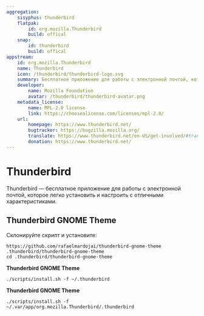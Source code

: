 ```yaml
---
aggregation:
    sisyphus: thunderbird
    flatpak:
        id: org.mozilla.Thunderbird
        build: offical
    snap:
        id: thunderbird
        build: offical
appstream:
    id: org.mozilla.Thunderbird
    name: Thunderbird
    icon: /thunderbird/thunderbird-logo.svg
    summary: Бесплатное приложение для работы с электронной почтой, которое легко установить и настроить с отличными характеристиками.
    developer:
        name: Mozilla Foundation
        avatar: /thunderbird/thunderbird-avatar.png
    metadata_license:
        name: MPL-2.0 license
        link: https://choosealicense.com/licenses/mpl-2.0/
    url:
        homepage: https://www.thunderbird.net/
        bugtracker: https://bugzilla.mozilla.org/
        translate: https://www.thunderbird.net/en-US/get-involved/#translation
        donation: https://www.thunderbird.net/
---
```


# Thunderbird

Thunderbird — бесплатное приложение для работы с электронной почтой, которое легко установить и настроить с отличными характеристиками.

<!--@include: @apps/_parts/install/content-repo.md-->
<!--@include: @apps/_parts/install/content-flatpak.md-->
<!--@include: @apps/_parts/install/content-snap.md-->

## Thunderbird GNOME Theme

Склонируйте скрипт и установите:

```shell
https://github.com/rafaelmardojai/thunderbird-gnome-theme .thunderbird/thunderbird-gnome-theme
cd .thunderbird/thunderbird-gnome-theme
```
**Thunderbird GNOME Theme <Badge type="warning" text="Sisyphus" />**

```shell
./scripts/install.sh -f ~/.thunderbird
```

**Thunderbird GNOME Theme <Badge type="tip" text="Flatpak" />**

```shell
./scripts/install.sh -f ~/.var/app/org.mozilla.Thunderbird/.thunderbird
```
